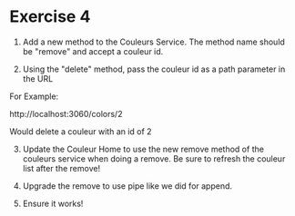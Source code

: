 # Exercise 4

1. Add a new method to the Couleurs Service. The method name should be "remove" and accept a couleur id.

2. Using the "delete" method, pass the couleur id as a path parameter in the URL

For Example:

http://localhost:3060/colors/2

Would delete a couleur with an id of 2

3. Update the Couleur Home to use the new remove method of the couleurs service when doing a remove. Be sure to refresh the couleur list after the remove!

4. Upgrade the remove to use pipe like we did for append.

5. Ensure it works!